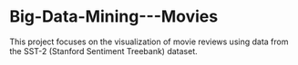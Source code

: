 # Big-Data-Mining---Movies
This project focuses on the visualization of movie reviews using data from the SST-2 (Stanford Sentiment Treebank) dataset. 
